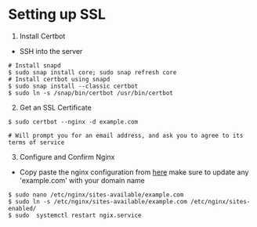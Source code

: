 # Setting up SSL 

1) Install Certbot
- SSH into the server
```
# Install snapd
$ sudo snap install core; sudo snap refresh core
# Install certbot using snapd
$ sudo snap install --classic certbot
$ sudo ln -s /snap/bin/certbot /usr/bin/certbot
```
2) Get an SSL Certificate

 ```
 $ sudo certbot --nginx -d example.com
 
 # Will prompt you for an email address, and ask you to agree to its terms of service
 ```
3) Configure and Confirm Nginx

- Copy paste the nginx configuration from [here](https://github.com/mcetn/shiny-app-aws/blob/main/nginx.conf) make sure to update any 'example.com' with your domain name

```
$ sudo nano /etc/nginx/sites-available/example.com
$ sudo ln -s /etc/nginx/sites-available/example.com /etc/nginx/sites-enabled/
$ sudo  systemctl restart ngix.service 

```
